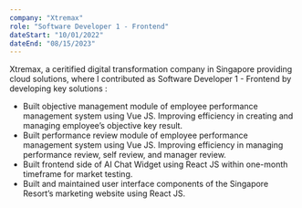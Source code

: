 ```yaml
---
company: "Xtremax"
role: "Software Developer 1 - Frontend"
dateStart: "10/01/2022"
dateEnd: "08/15/2023"
---
```


Xtremax, a ceritified digital transformation company in Singapore providing cloud solutions, where I contributed as Software Developer 1 - Frontend by developing key solutions :

- Built objective management module of employee performance management system using Vue JS. Improving efficiency in creating and managing employee’s objective key result.
- Built performance review module of employee performance management system using Vue JS. Improving efficiency in managing performance review, self review, and manager review.
- Built frontend side of AI Chat Widget using React JS within one-month timeframe for market testing.
- Built and maintained user interface components of the Singapore Resort’s marketing website using React JS.
